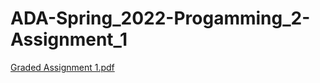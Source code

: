 # ADA-Spring_2022-Progamming_2-Assignment_1

[Graded Assignment 1.pdf](https://github.com/mammadmammadov/ADA-Spring_2022-Progamming_2-Assignment_1/files/11043799/Graded.Assignment.1.pdf)
